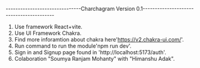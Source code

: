 -------------------------------Charchagram Version 0.1-----------------------------------------
1. Use framework React+vite.
2. Use UI Framework Chakra.
3. Find more inforamtion about chakra  here'https://v2.chakra-ui.com/'.
4. Run command to run the module'npm run dev'.
5. Sign in and Signup page found in 'http://localhost:5173/auth'.
6. Colaboration "Soumya Ranjam Mohanty" with "Himanshu Adak".